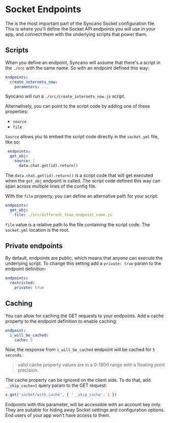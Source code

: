 # Socket Endpoints
The is the most important part of the Syncano Socket configuration file. This is where you'll define the Socket API endpoints you will use in your app, and connect them with the underlying scripts that power them.

## Scripts

When you define an endpoint, Syncano will assume that there's a script in the `./src` with the
same name. So with an endpoint defined this way:

```yaml
endpoints:
  create_internets_now:
    parameters: ...
```

Syncano will run a `./src/create_internets_now.js` script.

Alternatively, you can point to the script code by adding one of these properties:
- `source`
- `file`

`Source` allows you to embed the script code directly in the `socket.yml` file, like so:

```yaml
 endpoints:
  get_obj:
    source: |
      data.chat.get(id).return()
```

The `data.chat.get(id).return()` is a script code that will get executed when the `get_obj` endpoint is called. The script code defined this way can span across multiple lines of the config file.

With the `file` property, you can define an alternative path for your script:

```yaml
endpoints:
  get_obj:
    file: ./src/different_than_endpoint_name.js
```

`file` value is a relative path to the file containing the script code. The `socket.yml` location is the root.

## Private endpoints

By default, endpoints are public, which means that anyone can execute the underlying script. To change this setting add a `private: true` param to the endpoint definition:

```yaml
endpoints:
  restricted:
    private: true
```

## Caching

You can allow for caching the GET requests to your endpoints. Add a cache property to the endpoint definition to enable caching:

```yaml
endpoint:
  i_will_be_cached:
    cache: 5
```

Now, the response from `i_will_be_cached` endpoint will be cached for `5 seconds`.

> valid cache property values are in a 0-1800 range with a floating point precision.

The cache property can be ignored on the client side. To do that, add `__skip_cache=1` query param to the GET request:

```js
s.get('socket/with_cache', { '__skip_cache': 1 })
```

Endpoints with this parameter, will be accessible with an account key only. They are suitable for hiding away Socket settings and configuration options. End users of your app won't have access to them.
